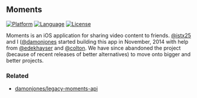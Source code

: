 ## Moments

[![Platform](http://img.shields.io/badge/platform-ios-blue.svg?style=flat)](#)
[![Language](http://img.shields.io/badge/language-objectivec-brightgreen.svg?style=flat)](#)
[![License](https://img.shields.io/cocoapods/l/AFNetworking.svg)](https://github.com/damonjones/legacy-moments-ios/raw/master/LICENSE.txt)

Moments is an iOS application for sharing video content to friends. [@istx25](http://www.github.com/istx25) and I ([@damonjones](http://www.github.com/damonjones) started building this app in November, 2014 with help from [@edekhayser](http://www.github.com/edekhayser) and [@colton](http://www.github.com/Colton). We have since abandoned the project (because of recent releases of better alternatives) to move onto bigger and better projects.

### Related

- [damonjones/legacy-moments-api](https://www.github.com/damonjones/legacy-moments-ios)
